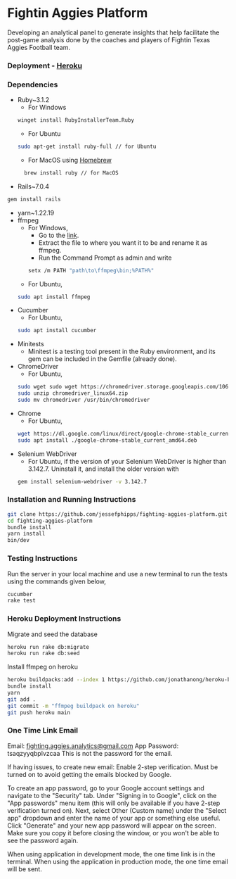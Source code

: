 # Fightin Aggies Platform

Developing an analytical panel to generate insights that help facilitate the post-game analysis done by the coaches and players of Fightin Texas Aggies Football team.

### Deployment - [Heroku](https://fightin-aggies.herokuapp.com/)

### Dependencies
- Ruby~3.1.2
  - For Windows
  ```bash
  winget install RubyInstallerTeam.Ruby
  ```
  - For Ubuntu
  ```bash
  sudo apt-get install ruby-full // for Ubuntu
  ```
  - For MacOS using [Homebrew](https://brew.sh/)
  ```bash
    brew install ruby // for MacOS
  ```
- Rails~7.0.4
 ```bash
 gem install rails
 ```
- yarn~1.22.19
- ffmpeg
  - For Windows,
    - Go to the [link](https://www.gyan.dev/ffmpeg/builds/ffmpeg-git-full.7z).
    - Extract the file to where you want it to be and rename it as ffmpeg.
    - Run the Command Prompt as admin and write 
    ```bash
    setx /m PATH "path\to\ffmpeg\bin;%PATH%"
    ```
  - For Ubuntu,
  ```bash
  sudo apt install ffmpeg
  ```
- Cucumber
  - For Ubuntu,
  ```bash
  sudo apt install cucumber
  ```
- Minitests
  - Minitest is a testing tool present in the Ruby environment, and its gem can be included in the Gemfile (already done).
- ChromeDriver
  - For Ubuntu,
  ```bash
  sudo wget sudo wget https://chromedriver.storage.googleapis.com/106.0.5249.61/chromedriver_linux64.zip
  sudo unzip chromedriver_linux64.zip
  sudo mv chromedriver /usr/bin/chromedriver
  ```
- Chrome
  - For Ubuntu,
  ```bash
  wget https://dl.google.com/linux/direct/google-chrome-stable_current_amd64.deb
  sudo apt install ./google-chrome-stable_current_amd64.deb
  ```
- Selenium WebDriver
  - For Ubuntu, if the version of your Selenium WebDriver is higher than 3.142.7. Uninstall it, and install the older version with
  ```bash
  gem install selenium-webdriver -v 3.142.7
  ```

### Installation and Running Instructions
```bash
git clone https://github.com/jessefphipps/fighting-aggies-platform.git
cd fighting-aggies-platform
bundle install
yarn install
bin/dev
```
### Testing Instructions
Run the server in your local machine and use a new terminal to run the tests using the commands given below,
```bash
cucumber
rake test
```
### Heroku Deployment Instructions
Migrate and seed the database
```bash
heroku run rake db:migrate
heroku run rake db:seed
```
Install ffmpeg on heroku
```bash
heroku buildpacks:add --index 1 https://github.com/jonathanong/heroku-buildpack-ffmpeg-latest.git
bundle install
yarn
git add .
git commit -m "ffmpeg buildpack on heroku"
git push heroku main
```
### One Time Link Email
Email: fighting.aggies.analytics@gmail.com
App Password: tsaqzyyqbplvzcaa 
This is not the password for the email.

If having issues, to create new email:
Enable 2-step verification. Must be turned on to avoid getting the emails blocked by Google.

To create an app password, go to your Google account settings and navigate to the "Security" tab. Under "Signing in to Google", click on the "App passwords" menu item (this will only be available if you have 2-step verification turned on). Next, select Other (Custom name) under the "Select app" dropdown and enter the name of your app or something else useful. Click "Generate" and your new app password will appear on the screen. Make sure you copy it before closing the window, or you won't be able to see the password again.

When using application in development mode, the one time link is in the terminal. When using the application in production mode, the one time email will be sent.
